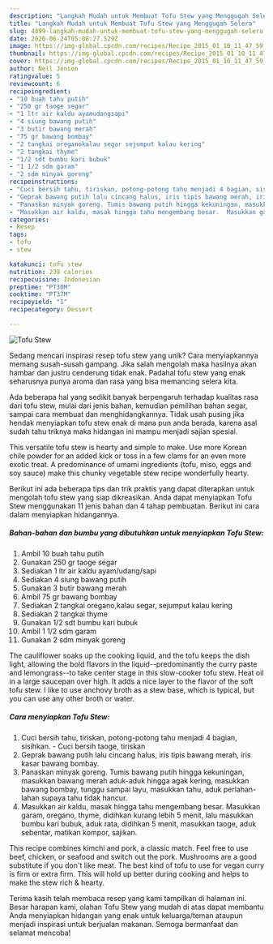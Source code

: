 ```yaml
---
description: "Langkah Mudah untuk Membuat Tofu Stew yang Menggugah Selera"
title: "Langkah Mudah untuk Membuat Tofu Stew yang Menggugah Selera"
slug: 4899-langkah-mudah-untuk-membuat-tofu-stew-yang-menggugah-selera
date: 2020-06-24T05:08:27.529Z
image: https://img-global.cpcdn.com/recipes/Recipe_2015_01_10_11_47_59_422_3b1bc2e3167fd50ce3a8/751x532cq70/tofu-stew-foto-resep-utama.jpg
thumbnail: https://img-global.cpcdn.com/recipes/Recipe_2015_01_10_11_47_59_422_3b1bc2e3167fd50ce3a8/751x532cq70/tofu-stew-foto-resep-utama.jpg
cover: https://img-global.cpcdn.com/recipes/Recipe_2015_01_10_11_47_59_422_3b1bc2e3167fd50ce3a8/751x532cq70/tofu-stew-foto-resep-utama.jpg
author: Nell Jensen
ratingvalue: 5
reviewcount: 6
recipeingredient:
- "10 buah tahu putih"
- "250 gr taoge segar"
- "1 ltr air kaldu ayamudangsapi"
- "4 siung bawang putih"
- "3 butir bawang merah"
- "75 gr bawang bombay"
- "2 tangkai oreganokalau segar sejumput kalau kering"
- "2 tangkai thyme"
- "1/2 sdt bumbu kari bubuk"
- "1 1/2 sdm garam"
- "2 sdm minyak goreng"
recipeinstructions:
- "Cuci bersih tahu, tiriskan, potong-potong tahu menjadi 4 bagian, sisihkan. Cuci bersih taoge, tiriskan"
- "Geprak bawang putih lalu cincang halus, iris tipis bawang merah, iris kasar bawang bombay."
- "Panaskan minyak goreng. Tumis bawang putih hingga kekuningan, masukkan bawang merah aduk-aduk hingga agak kering, masukkan bawang bombay, tunggu sampai layu, masukkan tahu, aduk perlahan-lahan supaya tahu tidak hancur."
- "Masukkan air kaldu, masak hingga tahu mengembang besar.  Masukkan garam, oregano, thyme, didihkan kurang lebih 5 menit, lalu masukkan bumbu kari bubuk, aduk rata, didihkan 5 menit, masukkan taoge, aduk sebentar, matikan kompor, sajikan."
categories:
- Resep
tags:
- tofu
- stew

katakunci: tofu stew 
nutrition: 239 calories
recipecuisine: Indonesian
preptime: "PT30M"
cooktime: "PT37M"
recipeyield: "1"
recipecategory: Dessert

---
```



![Tofu Stew](https://img-global.cpcdn.com/recipes/Recipe_2015_01_10_11_47_59_422_3b1bc2e3167fd50ce3a8/751x532cq70/tofu-stew-foto-resep-utama.jpg)

Sedang mencari inspirasi resep tofu stew yang unik? Cara menyiapkannya memang susah-susah gampang. Jika salah mengolah maka hasilnya akan hambar dan justru cenderung tidak enak. Padahal tofu stew yang enak seharusnya punya aroma dan rasa yang bisa memancing selera kita.

Ada beberapa hal yang sedikit banyak berpengaruh terhadap kualitas rasa dari tofu stew, mulai dari jenis bahan, kemudian pemilihan bahan segar, sampai cara membuat dan menghidangkannya. Tidak usah pusing jika hendak menyiapkan tofu stew enak di mana pun anda berada, karena asal sudah tahu triknya maka hidangan ini mampu menjadi sajian spesial.

This versatile tofu stew is hearty and simple to make. Use more Korean chile powder for an added kick or toss in a few clams for an even more exotic treat. A predominance of umami ingredients (tofu, miso, eggs and soy sauce) make this chunky vegetable stew recipe wonderfully hearty.


Berikut ini ada beberapa tips dan trik praktis yang dapat diterapkan untuk mengolah tofu stew yang siap dikreasikan. Anda dapat menyiapkan Tofu Stew menggunakan 11 jenis bahan dan 4 tahap pembuatan. Berikut ini cara dalam menyiapkan hidangannya.

<!--inarticleads1-->

##### Bahan-bahan dan bumbu yang dibutuhkan untuk menyiapkan Tofu Stew:

1. Ambil 10 buah tahu putih
1. Gunakan 250 gr taoge segar
1. Sediakan 1 ltr air kaldu ayam/udang/sapi
1. Sediakan 4 siung bawang putih
1. Gunakan 3 butir bawang merah
1. Ambil 75 gr bawang bombay
1. Sediakan 2 tangkai oregano,kalau segar, sejumput kalau kering
1. Sediakan 2 tangkai thyme
1. Gunakan 1/2 sdt bumbu kari bubuk
1. Ambil 1 1/2 sdm garam
1. Gunakan 2 sdm minyak goreng


The cauliflower soaks up the cooking liquid, and the tofu keeps the dish light, allowing the bold flavors in the liquid--predominantly the curry paste and lemongrass--to take center stage in this slow-cooker tofu stew. Heat oil in a large saucepan over high. It adds a nice layer to the flavor of the soft tofu stew. I like to use anchovy broth as a stew base, which is typical, but you can use any other broth or water. 

<!--inarticleads2-->

##### Cara menyiapkan Tofu Stew:

1. Cuci bersih tahu, tiriskan, potong-potong tahu menjadi 4 bagian, sisihkan. - Cuci bersih taoge, tiriskan
1. Geprak bawang putih lalu cincang halus, iris tipis bawang merah, iris kasar bawang bombay.
1. Panaskan minyak goreng. Tumis bawang putih hingga kekuningan, masukkan bawang merah aduk-aduk hingga agak kering, masukkan bawang bombay, tunggu sampai layu, masukkan tahu, aduk perlahan-lahan supaya tahu tidak hancur.
1. Masukkan air kaldu, masak hingga tahu mengembang besar.  Masukkan garam, oregano, thyme, didihkan kurang lebih 5 menit, lalu masukkan bumbu kari bubuk, aduk rata, didihkan 5 menit, masukkan taoge, aduk sebentar, matikan kompor, sajikan.


This recipe combines kimchi and pork, a classic match. Feel free to use beef, chicken, or seafood and switch out the pork. Mushrooms are a good substitute if you don&#39;t like meat. The best kind of tofu to use for vegan curry is firm or extra firm. This will hold up better during cooking and helps to make the stew rich &amp; hearty. 

Terima kasih telah membaca resep yang kami tampilkan di halaman ini. Besar harapan kami, olahan Tofu Stew yang mudah di atas dapat membantu Anda menyiapkan hidangan yang enak untuk keluarga/teman ataupun menjadi inspirasi untuk berjualan makanan. Semoga bermanfaat dan selamat mencoba!
